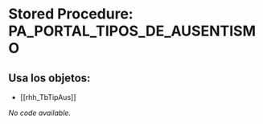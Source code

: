 # Stored Procedure: PA_PORTAL_TIPOS_DE_AUSENTISMO

## Usa los objetos:
- [[rhh_TbTipAus]]

*No code available.*
